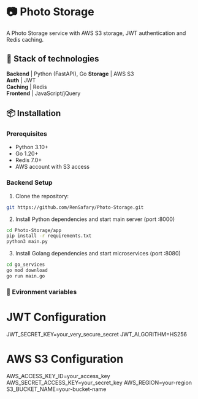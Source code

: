 # 📷 Photo Storage

A Photo Storage service with AWS S3 storage, JWT authentication and Redis caching.  

## 🚀 Stack of technologies
**Backend**   | Python (FastAPI), Go
**Storage**    | AWS S3           
**Auth**       | JWT              
**Caching**    | Redis            
**Frontend**   | JavaScript/jQuery

## 📦 Installation

### Prerequisites
- Python 3.10+
- Go 1.20+
- Redis 7.0+
- AWS account with S3 access

### Backend Setup
1. Clone the repository:
```bash
git https://github.com/RenSafary/Photo-Storage.git
```
2. Install Python dependencies and start main server (port :8000)
```bash
cd Photo-Storage/app
pip install -r requirements.txt
python3 main.py
```
3. Install Golang dependencies and start microservices (port :8080)
```bash
cd go_services
go mod download
go run main.go 
```
### 🔧 Evironment variables
# JWT Configuration
JWT_SECRET_KEY=your_very_secure_secret
JWT_ALGORITHM=HS256

# AWS S3 Configuration
AWS_ACCESS_KEY_ID=your_access_key
AWS_SECRET_ACCESS_KEY=your_secret_key
AWS_REGION=your-region
S3_BUCKET_NAME=your-bucket-name
